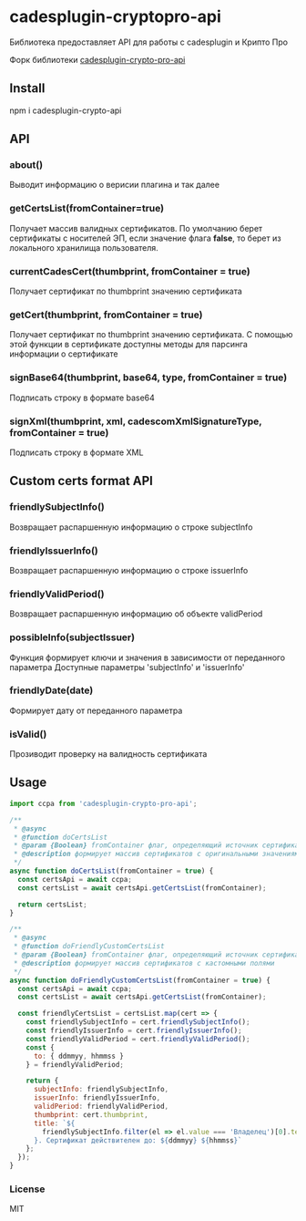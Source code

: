 # cadesplugin-cryptopro-api

Библиотека предоставляет API для работы c cadesplugin и Крипто Про

Форк библиотеки [cadesplugin-crypto-pro-api](https://github.com/smodean/cadesplugin-crypto-pro-api)

## Install

npm i cadesplugin-crypto-api

## API

### about()

Выводит информацию о верисии плагина и так далее

### getCertsList(fromContainer=true)

Получает массив валидных сертификатов. По умолчанию берет сертификаты с носителей ЭП, если значение флага **false**, то берет из локального хранилища пользователя.

### currentCadesCert(thumbprint, fromContainer = true)

Получает сертификат по thumbprint значению сертификата

### getCert(thumbprint, fromContainer = true)

Получает сертификат по thumbprint значению сертификата.
С помощью этой функции в сертификате доступны методы для парсинга информации о сертификате

### signBase64(thumbprint, base64, type, fromContainer = true)

Подписать строку в формате base64

### signXml(thumbprint, xml, cadescomXmlSignatureType, fromContainer = true)

Подписать строку в формате XML

## Custom certs format API

### friendlySubjectInfo()

Возвращает распаршенную информацию о строке subjectInfo

### friendlyIssuerInfo()

Возвращает распаршенную информацию о строке issuerInfo

### friendlyValidPeriod()

Возвращает распаршенную информацию об объекте validPeriod

### possibleInfo(subjectIssuer)

Функция формирует ключи и значения в зависимости от переданного параметра
Доступные параметры 'subjectInfo' и 'issuerInfo'

### friendlyDate(date)

Формирует дату от переданного параметра

### isValid()

Прозиводит проверку на валидность сертификата

## Usage

```js
import ccpa from 'cadesplugin-crypto-pro-api';

/**
 * @async
 * @function doCertsList
 * @param {Boolean} fromContainer флаг, определяющий источник сертификата. По умолчанию - с носителя
 * @description формирует массив сертификатов с оригинальными значениями
 */
async function doCertsList(fromContainer = true) {
  const certsApi = await ccpa;
  const certsList = await certsApi.getCertsList(fromContainer);

  return certsList;
}

/**
 * @async
 * @function doFriendlyCustomCertsList
 * @param {Boolean} fromContainer флаг, определяющий источник сертификата. По умолчанию - с носителя
 * @description формирует массив сертификатов с кастомными полями
 */
async function doFriendlyCustomCertsList(fromContainer = true) {
  const certsApi = await ccpa;
  const certsList = await certsApi.getCertsList(fromContainer);

  const friendlyCertsList = certsList.map(cert => {
    const friendlySubjectInfo = cert.friendlySubjectInfo();
    const friendlyIssuerInfo = cert.friendlyIssuerInfo();
    const friendlyValidPeriod = cert.friendlyValidPeriod();
    const {
      to: { ddmmyy, hhmmss }
    } = friendlyValidPeriod;

    return {
      subjectInfo: friendlySubjectInfo,
      issuerInfo: friendlyIssuerInfo,
      validPeriod: friendlyValidPeriod,
      thumbprint: cert.thumbprint,
      title: `${
        friendlySubjectInfo.filter(el => el.value === 'Владелец')[0].text
      }. Сертификат действителен до: ${ddmmyy} ${hhmmss}`
    };
  });
}
```

### License

MIT
